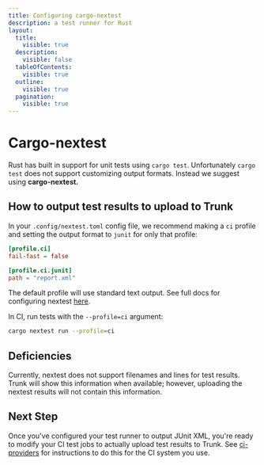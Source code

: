 ```yaml
---
title: Configuring cargo-nextest
description: a test runner for Rust
layout:
  title:
    visible: true
  description:
    visible: false
  tableOfContents:
    visible: true
  outline:
    visible: true
  pagination:
    visible: true
---
```


# Cargo-nextest

Rust has built in support for unit tests using `cargo test`. Unfortunately `cargo test` does not support customizing output formats. Instead we suggest using **cargo-nextest.**

## How to output test results to upload to Trunk

In your `.config/nextest.toml` config file,  we recommend making a `ci` profile and setting the output format to `junit` for only that profile:

```toml
[profile.ci]
fail-fast = false

[profile.ci.junit]
path = "report.xml"
```

The default profile will use standard text output. See full docs for configuring nextest [here](https://nexte.st/docs/configuration/).

In CI, run tests with the `--profile=ci` argument:

```bash
cargo nextest run --profile=ci
```

## Deficiencies

Currently, nextest does not support filenames and lines for test results. Trunk will show this information when available; however, uploading the nextest results will not contain this information.

## Next Step

Once you've configured your test runner to output JUnit XML, you're ready to modify your CI test jobs to actually upload test results to Trunk. See [ci-providers](../ci-providers/ "mention") for instructions to do this for the CI system you use.
